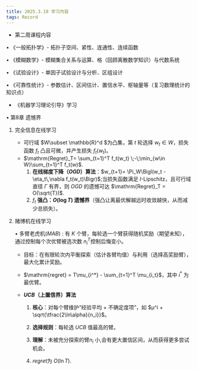 ```yaml
---
title: 2025.3.10 学习内容
tags: Record
---
```


- 第二周课程内容

&#8226; 《一般拓扑学》- 拓扑子空间、紧性、连通性、连续函数

&#8226; 《模糊数学》- 模糊集合关系与运算、格（回顾离散数学知识）与代数系统

&#8226; 《试验设计》- 单因子试验设计与分析、区组设计

&#8226; 《可靠性统计》- 参数估计、区间估计、置信水平、枢轴量等（复习数理统计的知识点）



- 《机器学习理论引导》学习

&#8226; 第8章 遗憾界

1. 完全信息在线学习

   - 可行域 $W\subset \mathbb{R}^d $为凸集，第 $t$ 轮选择 $w_t \in W$，损失函数 $f_t$ 凸且可微，并产生损失 $f_t(w_t)$。
   - $\mathrm{Regret}_T= \sum_{t=1}^T f_t(w_t)      \;-\;\min_{w\in W}\sum_{t=1}^T f_t(w)$.
     1. **在线梯度下降（$OGD$）算法**：$w_{t+1}= \Pi_W\Bigl(w_t - \eta_t\,\nabla f_t(w_t)\Bigr)$;当损失函数满足 $l$-Lipschitz，且可行域直径 $\Gamma$ 有界，则 $OGD$ 的遗憾可达 $\mathrm{Regret}_T = O(\sqrt{T})$.
     2.  $f_t$ **强凸：$O(\log T)$ 遗憾界**（强凸让离最优解越远时收敛越快，从而减少总损失）。

2. 赌博机在线学习

    &#8226; 多臂老虎机$(MAB)$ : 有 $K$ 个臂，每轮选一个臂获得随机奖励（期望未知），通过控制每个次优臂被选次数 $n_i^T$控制后悔变小。

   - 目标：在有限轮次内平衡探索（估计各臂均值）与利用（选择高奖励臂），最大化累计奖励。

   - $\mathrm{regret} = T\mu_{i^*} - \sum_{t=1}^T \mu_{i_t}$，其中 $i^*$ 为最优臂。

   - **$UCB$（上置信界）算法**

     1. **核心**：对每个臂维护“经验平均 + 不确定度项”，如
         $μ^i + \sqrt{\tfrac{2\ln\alpha}{n_i}}$。

     2. **选择规则**：每轮选 $UCB$ 值最高的臂。
     3. **理解**：未被充分探索的臂$n_i$ 小,会有更大置信区间，从而获得更多尝试机会。
     4. $regret$为 $O(\ln T)$.

